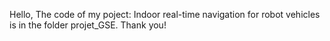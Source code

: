 Hello,
The code of my poject: Indoor real-time navigation for robot vehicles is in the folder projet_GSE.
Thank you!
